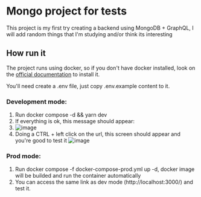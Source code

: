 # Mongo project for tests

This project is my first try creating a backend using MongoDB + GraphQL, I will add random things that I'm studying and/or think its interesting

## How run it
The project runs using docker, so if you don't have docker installed, look on the <a href="https://docs.docker.com/desktop/" target="_blank">official documentation</a> to install it.

You'll need create a .env file, just copy .env.example content to it.

### Development mode:
1. Run docker compose -d && yarn dev
2. If everything is ok, this message should appear:
3. ![image](https://github.com/LucasErthal/mongo-example/assets/57104379/786bfa8e-ff24-4a70-872a-9ea43f4eeff5)
4. Doing a CTRL + left click on the url, this screen should appear and you're good to test it ![image](https://github.com/LucasErthal/mongo-example/assets/57104379/abb3064a-edfc-4a26-b954-9809a070ca7a)

### Prod mode:
1. Run docker compose -f docker-compose-prod.yml up -d, docker image will be builded and run the container automatically
2. You can access the same link as dev mode (http://localhost:3000/) and test it.
